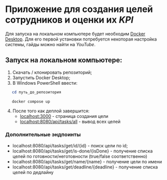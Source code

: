 # Приложение для создания целей сотрудников и оценки их *KPI*
Для запуска на локальном компьютере будет необходим [Docker Desktop](https://www.docker.com/products/docker-desktop/). Для его первой установки потребуется некоторая 
настройка системы, гайды можно найти на *YouTube*.
## Запуск на локальном компьютере:
1. Скачать / клонировать репозиторий;
2. Запустить Docker Desktop;
3. В Windows PowerShell ввести:
```powershell
   cd путь_до_репозитория
   
   docker compose up
```
4. После того как деплой завершится:
    * [localhost:3000](http://localhost:3000) - страница создания цели
    * [localhost:8080/api/tasks/all](http://localhost:8080/api/tasks/all) - вывод всех целей
### Дополнительные эндпоинты
* localhost:8080/api/tasks/get/id/{id} - поиск цели по id;
* localhost:8080/api/tasks/get/is-done/{isDone} - получение списка целей по готовности/неготовности (true/false соответственно)
* localhost:8080/api/tasks/get/name/{name} - получение цели по имени
* localhost:8080/api/tasks/get/deadline/{deadline} - получение списка целей по дедлайну
    